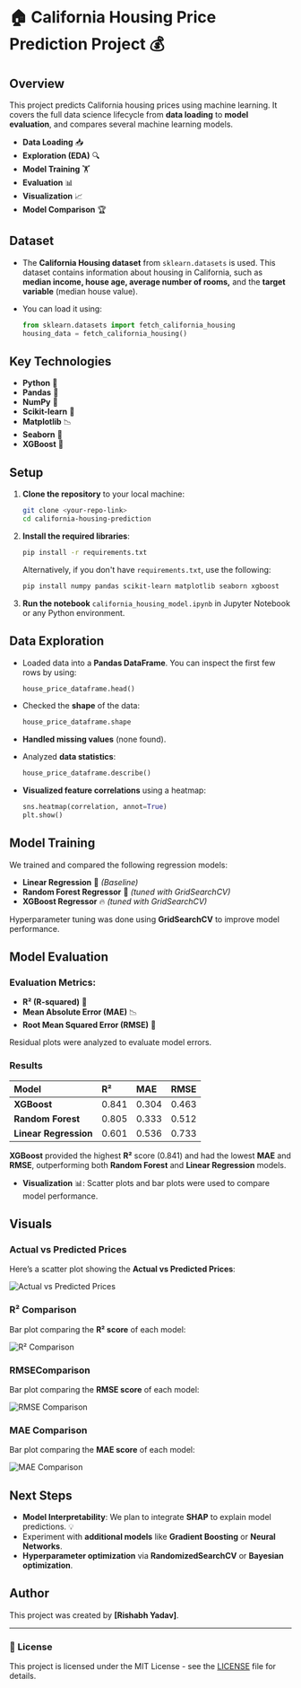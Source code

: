 # 🏠 California Housing Price Prediction Project 💰

## Overview

This project predicts California housing prices using machine learning. It covers the full data science lifecycle from **data loading** to **model evaluation**, and compares several machine learning models.

- **Data Loading** 📥
- **Exploration (EDA)** 🔍
- **Model Training** 🏋️
- **Evaluation** 📊
- **Visualization** 📈
- **Model Comparison** 🏆

## Dataset

* The **California Housing dataset** from `sklearn.datasets` is used. This dataset contains information about housing in California, such as **median income, house age, average number of rooms,** and the **target variable** (median house value).
* You can load it using:

    ```python
    from sklearn.datasets import fetch_california_housing
    housing_data = fetch_california_housing()
    ```

## Key Technologies

* **Python** 🐍
* **Pandas** 🐼
* **NumPy** 🔢
* **Scikit-learn** 🤖
* **Matplotlib** 📉
* **Seaborn** 🎨
* **XGBoost** 🚀

## Setup

1. **Clone the repository** to your local machine:

    ```bash
    git clone <your-repo-link>
    cd california-housing-prediction
    ```

2. **Install the required libraries**:

    ```bash
    pip install -r requirements.txt
    ```

    Alternatively, if you don't have `requirements.txt`, use the following:

    ```bash
    pip install numpy pandas scikit-learn matplotlib seaborn xgboost
    ```

3. **Run the notebook** `california_housing_model.ipynb` in Jupyter Notebook or any Python environment.

## Data Exploration

* Loaded data into a **Pandas DataFrame**. You can inspect the first few rows by using:

    ```python
    house_price_dataframe.head()
    ```

* Checked the **shape** of the data:

    ```python
    house_price_dataframe.shape
    ```

* **Handled missing values** (none found).
* Analyzed **data statistics**:

    ```python
    house_price_dataframe.describe()
    ```

* **Visualized feature correlations** using a heatmap:

    ```python
    sns.heatmap(correlation, annot=True)
    plt.show()
    ```

## Model Training

We trained and compared the following regression models:

* **Linear Regression** 📏 *(Baseline)*
* **Random Forest Regressor** 🌳 *(tuned with GridSearchCV)*
* **XGBoost Regressor** 🔥 *(tuned with GridSearchCV)*

Hyperparameter tuning was done using **GridSearchCV** to improve model performance.

## Model Evaluation

### Evaluation Metrics:

* **R² (R-squared)** 🎯
* **Mean Absolute Error (MAE)** 📉
* **Root Mean Squared Error (RMSE)** 📏

Residual plots were analyzed to evaluate model errors.

### Results

| Model             | R²    | MAE   | RMSE  |
| :---------------- | :---- | :---- | :---- |
| **XGBoost**       | 0.841 | 0.304 | 0.463 |
| **Random Forest** | 0.805 | 0.333 | 0.512 |
| **Linear Regression** | 0.601 | 0.536 | 0.733 |

 **XGBoost** provided the highest **R²** score (0.841) and had the lowest **MAE** and **RMSE**, outperforming both **Random Forest** and **Linear Regression** models.

* **Visualization** 📊: Scatter plots and bar plots were used to compare model performance.

## Visuals

### Actual vs Predicted Prices

Here’s a scatter plot showing the **Actual vs Predicted Prices**:

![Actual vs Predicted Prices](https://github.com/RishabhYadav1202/California-House-Price-Prediction./blob/master/Images/actual-predicted%20model%20comparison%20plot.png?raw=true)  


### R² Comparison

Bar plot comparing the **R² score** of each model:

![R² Comparison](https://github.com/RishabhYadav1202/California-House-Price-Prediction./blob/master/Images/R%C2%B2%20model%20comparison.png?raw=true)
### RMSEComparison

Bar plot comparing the **RMSE score** of each model:

![RMSE Comparison](https://github.com/RishabhYadav1202/California-House-Price-Prediction./blob/master/Images/RMSE%20model%20comparison.png?raw=true
) 
### MAE Comparison

Bar plot comparing the **MAE score** of each model:

![MAE Comparison](https://github.com/RishabhYadav1202/California-House-Price-Prediction./blob/master/Images/MAE%20model%20comparison.png?raw=true)

## Next Steps

* **Model Interpretability**: We plan to integrate **SHAP** to explain model predictions. 💡
* Experiment with **additional models** like **Gradient Boosting** or **Neural Networks**.
* **Hyperparameter optimization** via **RandomizedSearchCV** or **Bayesian optimization**.

## Author

This project was created by **[Rishabh Yadav]**.  


---

### 📄 License
This project is licensed under the MIT License - see the [LICENSE](LICENSE) file for details.
